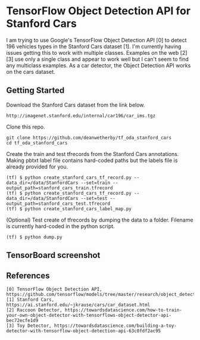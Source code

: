 # TensorFlow Object Detection API for Stanford Cars

I am trying to use Google's TensorFlow Object Detection API [0] to detect 196 vehicles types in the Stanford Cars dataset [1]. I'm currently having issues getting this to work with multiple classes. Examples on the web [2][3] use only a single class and appear to work well but I can't seem to find any multiclass examples. As a car detector, the Object Detection API works on the cars dataset.

## Getting Started

Download the Stanford Cars dataset from the link below.
```
http://imagenet.stanford.edu/internal/car196/car_ims.tgz
```

Clone this repo.
```
git clone https://github.com/deanwetherby/tf_oda_stanford_cars
cd tf_oda_stanford_cars
```

Create the train and test tfrecords from the Stanford Cars annotations. Making pbtxt label file contains hard-coded paths but the labels file is already provided for you.

```
(tf) $ python create_stanford_cars_tf_record.py --data_dir=/data/StanfordCars --set=train --output_path=stanford_cars_train.tfrecord
(tf) $ python create_stanford_cars_tf_record.py --data_dir=/data/StanfordCars --set=test --output_path=stanford_cars_test.tfrecord
(tf) $ python create_stanford_cars_label_map.py
```

(Optional) Test create of tfrecords by dumping the data to a folder. Filename is currently hard-coded in the python script.
```
(tf) $ python dump.py
```

## TensorBoard screenshot



## References

```
[0] TensorFlow Object Detection API, https://github.com/tensorflow/models/tree/master/research/object_detection
[1] Stanford Cars, https://ai.stanford.edu/~jkrause/cars/car_dataset.html
[2] Raccoon Detector, https://towardsdatascience.com/how-to-train-your-own-object-detector-with-tensorflows-object-detector-api-bec72ecfe1d9
[3] Toy Detector, https://towardsdatascience.com/building-a-toy-detector-with-tensorflow-object-detection-api-63c0fdf2ac95
```

